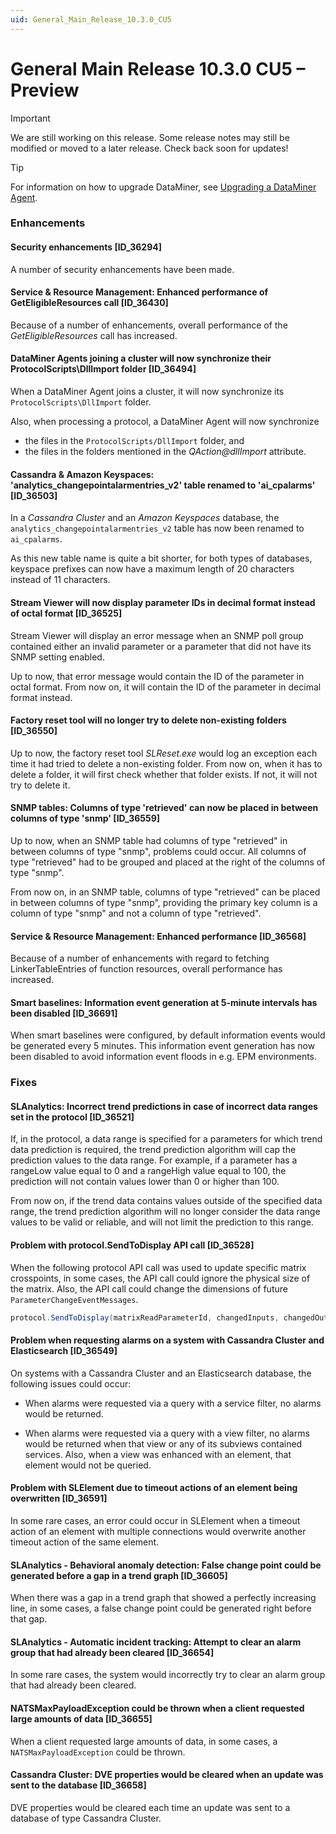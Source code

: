 ```yaml
---
uid: General_Main_Release_10.3.0_CU5
---
```


# General Main Release 10.3.0 CU5 – Preview

> [!IMPORTANT]
> We are still working on this release. Some release notes may still be modified or moved to a later release. Check back soon for updates!

> [!TIP]
> For information on how to upgrade DataMiner, see [Upgrading a DataMiner Agent](xref:Upgrading_a_DataMiner_Agent).

### Enhancements

#### Security enhancements [ID_36294]

<!-- 36294: MR 10.3.0 [CU5] - FR 10.3.8 -->

A number of security enhancements have been made.

#### Service & Resource Management: Enhanced performance of GetEligibleResources call [ID_36430]

<!-- MR 10.3.0 [CU5] - FR 10.3.8 -->

Because of a number of enhancements, overall performance of the *GetEligibleResources* call has increased.

#### DataMiner Agents joining a cluster will now synchronize their ProtocolScripts\DllImport folder [ID_36494]

<!-- MR 10.2.0 [CU17]/10.3.0 [CU5] - FR 10.3.8 -->

When a DataMiner Agent joins a cluster, it will now synchronize its `ProtocolScripts\DllImport` folder.

Also, when processing a protocol, a DataMiner Agent will now synchronize

- the files in the `ProtocolScripts/DllImport` folder, and
- the files in the folders mentioned in the *QAction@dllImport* attribute.

#### Cassandra & Amazon Keyspaces: 'analytics_changepointalarmentries_v2' table renamed to 'ai_cpalarms' [ID_36503]

<!-- MR 10.3.0 [CU5] - FR 10.3.8 -->

In a *Cassandra Cluster* and an *Amazon Keyspaces* database, the `analytics_changepointalarmentries_v2` table has now been renamed to `ai_cpalarms`.

As this new table name is quite a bit shorter, for both types of databases, keyspace prefixes can now have a maximum length of 20 characters instead of 11 characters.

#### Stream Viewer will now display parameter IDs in decimal format instead of octal format [ID_36525]

<!-- MR 10.2.0 [CU17]/10.3.0 [CU5] - FR 10.3.8 -->

Stream Viewer will display an error message when an SNMP poll group contained either an invalid parameter or a parameter that did not have its SNMP setting enabled.

Up to now, that error message would contain the ID of the parameter in octal format. From now on, it will contain the ID of the parameter in decimal format instead.

#### Factory reset tool will no longer try to delete non-existing folders [ID_36550]

<!-- MR 10.2.0 [CU17]/10.3.0 [CU5] - FR 10.3.8 -->

Up to now, the factory reset tool *SLReset.exe* would log an exception each time it had tried to delete a non-existing folder. From now on, when it has to delete a folder, it will first check whether that folder exists. If not, it will not try to delete it.

#### SNMP tables: Columns of type 'retrieved' can now be placed in between columns of type 'snmp' [ID_36559]

<!-- MR 10.2.0 [CU17]/10.3.0 [CU5] - FR 10.3.8 -->

Up to now, when an SNMP table had columns of type "retrieved" in between columns of type "snmp", problems could occur. All columns of type "retrieved" had to be grouped and placed at the right of the columns of type "snmp".

From now on, in an SNMP table, columns of type "retrieved" can be placed in between columns of type "snmp", providing the primary key column is a column of type "snmp" and not a column of type "retrieved".

#### Service & Resource Management: Enhanced performance [ID_36568]

<!-- MR 10.3.0 [CU5] - FR 10.3.8 -->

Because of a number of enhancements with regard to fetching LinkerTableEntries of function resources, overall performance has increased.

#### Smart baselines: Information event generation at 5-minute intervals has been disabled [ID_36691]

<!-- MR 10.3.0 [CU5] - FR 10.3.8 -->

When smart baselines were configured, by default information events would be generated every 5 minutes. This information event generation has now been disabled to avoid information event floods in e.g. EPM environments.

### Fixes

#### SLAnalytics: Incorrect trend predictions in case of incorrect data ranges set in the protocol [ID_36521]

<!-- MR 10.2.0 [CU17]/10.3.0 [CU5] - FR 10.3.8 -->

If, in the protocol, a data range is specified for a parameters for which trend data prediction is required, the trend prediction algorithm will cap the prediction values to the data range. For example, if a parameter has a rangeLow value equal to 0 and a rangeHigh value equal to 100, the prediction will not contain values lower than 0 or higher than 100.

From now on, if the trend data contains values outside of the specified data range, the trend prediction algorithm will no longer consider the data range values to be valid or reliable, and will not limit the prediction to this range.

#### Problem with protocol.SendToDisplay API call [ID_36528]

<!-- MR 10.2.0 [CU17]/10.3.0 [CU5] - FR 10.3.8 -->

When the following protocol API call was used to update specific matrix crosspoints, in some cases, the API call could ignore the physical size of the matrix. Also, the API call could change the dimensions of future `ParameterChangeEventMessages`.

```csharp
protocol.SendToDisplay(matrixReadParameterId, changedInputs, changedOutputs);
```

#### Problem when requesting alarms on a system with Cassandra Cluster and Elasticsearch [ID_36549]

<!-- MR 10.2.0 [CU17]/10.3.0 [CU5] - FR 10.3.8 -->

On systems with a Cassandra Cluster and an Elasticsearch database, the following issues could occur:

- When alarms were requested via a query with a service filter, no alarms would be returned.

- When alarms were requested via a query with a view filter, no alarms would be returned when that view or any of its subviews contained services. Also, when a view was enhanced with an element, that element would not be queried.

#### Problem with SLElement due to timeout actions of an element being overwritten [ID_36591]

<!-- MR 10.3.0 [CU5] - FR 10.3.8 -->

In some rare cases, an error could occur in SLElement when a timeout action of an element with multiple connections would overwrite another timeout action of the same element.

#### SLAnalytics - Behavioral anomaly detection: False change point could be generated before a gap in a trend graph [ID_36605]

<!-- MR 10.2.0 [CU17]/10.3.0 [CU5] - FR 10.3.8 -->

When there was a gap in a trend graph that showed a perfectly increasing line, in some cases, a false change point could be generated right before that gap.

#### SLAnalytics - Automatic incident tracking: Attempt to clear an alarm group that had already been cleared [ID_36654]

<!-- MR 10.2.0 [CU17]/10.3.0 [CU5] - FR 10.3.8 -->

In some rare cases, the system would incorrectly try to clear an alarm group that had already been cleared.

#### NATSMaxPayloadException could be thrown when a client requested large amounts of data [ID_36655]

<!-- MR 10.3.0 [CU5] - FR 10.3.8 -->

When a client requested large amounts of data, in some cases, a `NATSMaxPayloadException` could be thrown.

#### Cassandra Cluster: DVE properties would be cleared when an update was sent to the database [ID_36658]

<!-- MR 10.3.0 [CU5] - FR 10.3.8 -->

DVE properties would be cleared each time an update was sent to a database of type Cassandra Cluster.

